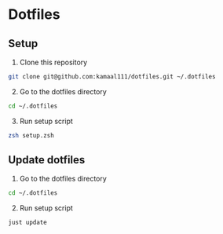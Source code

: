 # Dotfiles

## Setup

1. Clone this repository

```sh
git clone git@github.com:kamaal111/dotfiles.git ~/.dotfiles
```

2. Go to the dotfiles directory

```sh
cd ~/.dotfiles
```

3. Run setup script

```sh
zsh setup.zsh
```

## Update dotfiles

1. Go to the dotfiles directory

```sh
cd ~/.dotfiles
```

2. Run setup script

```sh
just update
```
